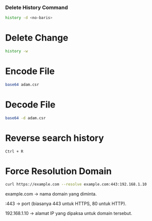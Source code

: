 ### Delete History Command
``` bash
history -d <no-baris>
```
# Delete Change
``` bash
history -w
```
# Encode File
``` bash
base64 adam.csr
```
# Decode File 
``` bash
base64 -d adam.csr
```
# Reverse search history
`Ctrl + R`

# Force Resolution Domain
``` bash
curl https://example.com --resolve example.com:443:192.168.1.10
```
example.com → nama domain yang diminta.

:443 → port (biasanya 443 untuk HTTPS, 80 untuk HTTP).

192.168.1.10 → alamat IP yang dipaksa untuk domain tersebut.
